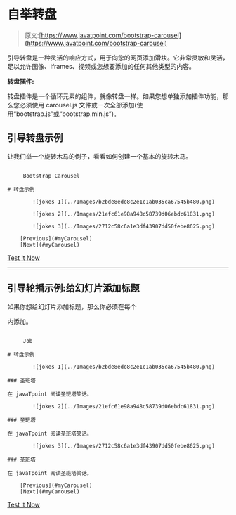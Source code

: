 # 自举转盘

> 原文:[https://www.javatpoint.com/bootstrap-carousel](https://www.javatpoint.com/bootstrap-carousel)

引导转盘是一种灵活的响应方式，用于向您的网页添加滑块。它非常灵敏和灵活，足以允许图像、iframes、视频或您想要添加的任何其他类型的内容。

**转盘插件:**

转盘插件是一个循环元素的组件，就像转盘一样。如果您想单独添加插件功能，那么您必须使用 carousel.js 文件或一次全部添加(使用“bootstrap.js”或“bootstrap.min.js”)。

## 引导转盘示例

让我们举一个旋转木马的例子，看看如何创建一个基本的旋转木马。

```

     Bootstrap Carousel

# 转盘示例

        ![jokes 1](../Images/b2bde8ede8c2e1c1ab035ca67545b480.png)

        ![jokes 2](../Images/21efc61e98a948c58739d06ebdc61831.png)

        ![jokes 3](../Images/2712c58c6a1e3df43907dd50febe8625.png)

    [Previous](#myCarousel) 
    [Next](#myCarousel) 

```

[Test it Now](https://www.javatpoint.com/oprweb/test.jsp?filename=bootstrapcarousel1)

* * *

## 引导轮播示例:给幻灯片添加标题

如果你想给幻灯片添加标题，那么你必须在每个

内添加。

```

     Job

# 转盘示例

        ![jokes 1](../Images/b2bde8ede8c2e1c1ab035ca67545b480.png)

### 圣班塔

在 javaTpoint 阅读圣班塔笑话。

        ![jokes 2](../Images/21efc61e98a948c58739d06ebdc61831.png)

### 圣班塔

在 javaTpoint 阅读圣班塔笑话。

        ![jokes 3](../Images/2712c58c6a1e3df43907dd50febe8625.png)

### 圣班塔

在 javaTpoint 阅读圣班塔笑话。

    [Previous](#myCarousel) 
    [Next](#myCarousel) 

```

[Test it Now](https://www.javatpoint.com/oprweb/test.jsp?filename=bootstrapcarousel2)